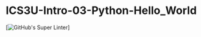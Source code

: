 # ICS3U-Intro-03-Python-Hello_World

[![GitHub's Super Linter](https://github.com/<Nathan-Karafotias>/<ICS3U-Intro-03-Python-Hello_World>/workflows/GitHub's%20Super%20Linter/badge.svg)]
